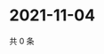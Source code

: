 # 2021-11-04

共 0 条

<!-- BEGIN WEIBO -->
<!-- 最后更新时间 Thu Nov 04 2021 06:00:47 GMT+0800 (China Standard Time) -->

<!-- END WEIBO -->
